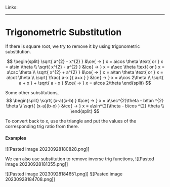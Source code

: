 Links:  
___
# Trigonometric Substitution
If there is square root, we try to remove it by using trigonometric substitution. 

$$
\begin{split}
\sqrt{ a^{2} - x^{2} } &\ce{ -> } x = a\cos \theta \text{ or } x = a\sin \theta 
\\
\sqrt{ x^{2} - a^{2} } &\ce{ -> } x = a\sec \theta \text{ or } x = a\csc \theta 
\\
\sqrt{ x^{2} + a^{2} } &\ce{ -> } x = a\tan \theta \text{ or } x = a\cot \theta 
\\
\sqrt{ \frac{ a-x }{ a+x } } &\ce{ -> } x = a\cos 2\theta  
\\
\sqrt{ a + x } + \sqrt{ a - x } &\ce{ -> } x = a\cos 2\theta 
\end{split}
$$

Some other substitutions,
$$
\begin{split}
\sqrt{ (x-a)(x-b) } &\ce{ -> } x = a\sec^{2}\theta - b\tan ^{2} \theta \\
\sqrt{ (x-a)(b-x) } &\ce{ -> } x = a\sin^{2}\theta - b\cos ^{2} \theta \\
\end{split}
$$

To convert back to x, use the triangle and put the values of the corresponding trig ratio from there. 

#### Examples
![[Pasted image 20230928180828.png]]

We can also use substitution to remove inverse trig functions,
![[Pasted image 20230928181355.png]]

![[Pasted image 20230928184651.png]]
![[Pasted image 20230928184708.png]]